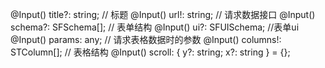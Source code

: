 
  @Input() title?: string; // 标题
  @Input() url!: string; // 请求数据接口
  @Input() schema?: SFSchema[]; // 表单结构
  @Input() ui?: SFUISchema; //表单ui
  @Input() params: any; // 请求表格数据时的参数
  @Input() columns!: STColumn[]; // 表格结构
  @Input() scroll: { y?: string; x?: string } = {};
